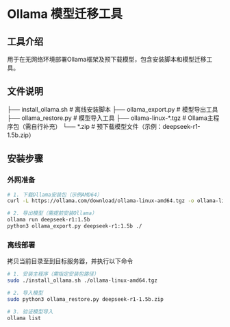 # Ollama 模型迁移工具

## 工具介绍
用于在无网络环境部署Ollama框架及预下载模型，包含安装脚本和模型迁移工具。

## 文件说明
├── install_ollama.sh       # 离线安装脚本
├── ollama_export.py        # 模型导出工具
├── ollama_restore.py       # 模型导入工具
├── ollama-linux-*.tgz      # Ollama主程序包（需自行补充）
└── *.zip                   # 预下载模型文件（示例：deepseek-r1-1.5b.zip）

## 安装步骤

### 外网准备
```bash
# 1. 下载Ollama安装包（示例AMD64）
curl -L https://ollama.com/download/ollama-linux-amd64.tgz -o ollama-linux-amd64.tgz

# 2. 导出模型（需提前安装Ollama）
ollama run deepseek-r1:1.5b
python3 ollama_export.py deepseek-r1:1.5b ./
```

### 离线部署
拷贝当前目录至到目标服务器，并执行以下命令
```bash
# 1. 安装主程序（需指定安装包路径）
sudo ./install_ollama.sh ./ollama-linux-amd64.tgz

# 2. 导入模型
sudo python3 ollama_restore.py deepseek-r1-1.5b.zip

# 3. 验证模型导入
ollama list
```
